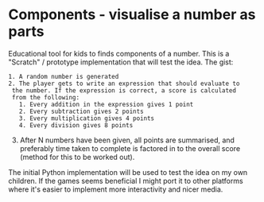 # Components - visualise a number as parts

Educational tool for kids to finds components of a number. This is a
"Scratch" / prototype implementation that will test the idea. The
gist:

    1. A random number is generated
    2. The player gets to write an expression that should evaluate to
     the number. If the expression is correct, a score is calculated
     from the following:
       1. Every addition in the expression gives 1 point
       2. Every subtraction gives 2 points
       3. Every multiplication gives 4 points
       4. Every division gives 8 points
   3. After N numbers have been given, all points are summarised, and
   preferably time taken to complete is factored in to the overall
   score (method for this to be worked out).

The initial Python implementation will be used to test the idea on my
own children. If the games seems beneficial I might port it to other
platforms where it's easier to implement more interactivity and nicer
media.
